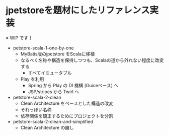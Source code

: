 jpetstoreを題材にしたリファレンス実装
=============

※ WIP です！

- petstore-scala-1-one-by-one
  - MyBatis版のjpetstore をScalaに移植
  - なるべく名称や構造を保持しつつも、Scalaの道から外れない程度に改変する
    - すべてイミュータブル
  - Play を利用
    - Spring から Play の DI 機構 (Guiceベース) へ
    - JSP/stripes から Twirl へ
- petstore-scala-2-clean
  - Clean Architecture をベースとした構造の改変
  - それっぽい名称
  - 依存関係を矯正するためにプロジェクトを分割
- petstore-scala-2-clean-and-simplified
  - Clean Architecture の崩し
